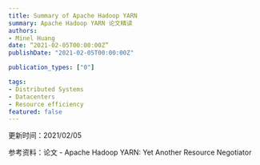 ```yaml
---
title: Summary of Apache Hadoop YARN
summary: Apache Hadoop YARN 论文精读
authors:
- Minel Huang
date: “2021-02-05T00:00:00Z”
publishDate: "2021-02-05T00:00:00Z"

publication_types: ["0"]

tags: 
- Distributed Systems
- Datacenters
- Resource efficiency
featured: false
---
```


更新时间：2021/02/05

参考资料：论文 - Apache Hadoop YARN: Yet Another Resource Negotiator


